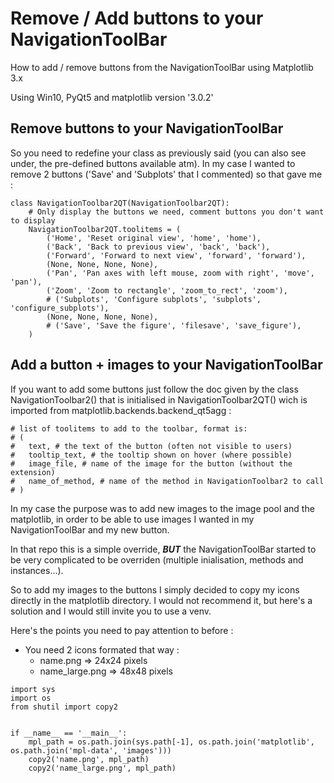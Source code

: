 # Remove / Add buttons to your NavigationToolBar
How to add / remove buttons from the NavigationToolBar using Matplotlib 3.x

Using Win10, PyQt5 and matplotlib version '3.0.2'

## Remove buttons to your NavigationToolBar

So you need to redefine your class as previously said (you can also see under, the pre-defined buttons available atm). In my case I wanted to remove 2 buttons ('Save' and 'Subplots' that I commented) so that gave me :

    class NavigationToolbar2QT(NavigationToolbar2QT):
        # Only display the buttons we need, comment buttons you don't want to display
        NavigationToolbar2QT.toolitems = (
            ('Home', 'Reset original view', 'home', 'home'),
            ('Back', 'Back to previous view', 'back', 'back'),
            ('Forward', 'Forward to next view', 'forward', 'forward'),
            (None, None, None, None),
            ('Pan', 'Pan axes with left mouse, zoom with right', 'move', 'pan'),
            ('Zoom', 'Zoom to rectangle', 'zoom_to_rect', 'zoom'),
            # ('Subplots', 'Configure subplots', 'subplots', 'configure_subplots'),
            (None, None, None, None),
            # ('Save', 'Save the figure', 'filesave', 'save_figure'),
        )

## Add a button + images to your NavigationToolBar

If you want to add some buttons just follow the doc given by the class NavigationToolbar2() that is initialised in NavigationToolbar2QT() wich is imported from matplotlib.backends.backend_qt5agg :

    # list of toolitems to add to the toolbar, format is:
    # (
    #   text, # the text of the button (often not visible to users)
    #   tooltip_text, # the tooltip shown on hover (where possible)
    #   image_file, # name of the image for the button (without the extension)
    #   name_of_method, # name of the method in NavigationToolbar2 to call
    # )

In my case the purpose was to add new images to the image pool and the matplotlib, in order to be able to use images I wanted in my 
NavigationToolBar and my new button.

In that repo this is a simple override, **_BUT_** the NavigationToolBar started to be very complicated to be overriden (multiple inialisation, methods and instances...).

So to add my images to the buttons I simply decided to copy my icons directly in the matplotlib directory. I would not recommend it, but here's a solution and I would still invite you to use a venv.

Here's the points you need to pay attention to before :
- You need 2 icons formated that way :
  - name.png => 24x24 pixels
  - name_large.png => 48x48 pixels

```
import sys
import os
from shutil import copy2


if __name__ == '__main__':
    mpl_path = os.path.join(sys.path[-1], os.path.join('matplotlib', os.path.join('mpl-data', 'images')))
    copy2('name.png', mpl_path)
    copy2('name_large.png', mpl_path)

```
